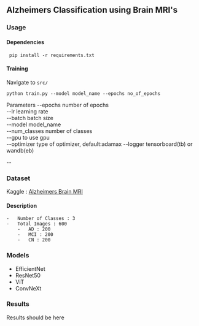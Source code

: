 ## Alzheimers Classification using Brain MRI's

### Usage

#### Dependencies
` pip install -r requirements.txt`

#### Training 
Navigate to `src/`

`python train.py --model model_name --epochs no_of_epochs`

Parameters
--epochs number of epochs <br>
--lr learning rate <br>
--batch batch size <br>
--model model_name <br>
--num_classes number of classes <br>
--gpu to use gpu <br>
--optimizer type of optimizer, default:adamax
--logger tensorboard(tb) or wandb(eb) <br>


--
### Dataset

Kaggle : [Alzheimers Brain MRI](https://www.kaggle.com/datasets/basheersaeed/alzheimers-brain-mri)

#### Description
    -   Number of Classes : 3
    -   Total Images : 600
        -   AD : 200
        -   MCI : 200
        -   CN : 200

### Models
 -  EfficientNet
 -  ResNet50
 -  ViT
 -  ConvNeXt

### Results
Results should be here
